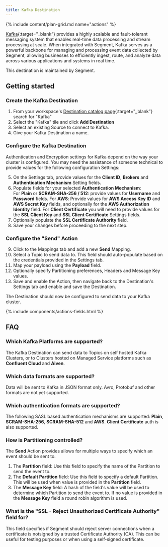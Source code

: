 ```yaml
---
title: Kafka Destination
---
```


{% include content/plan-grid.md name="actions" %}

[Kafka](https://kafka.apache.org/?utm_source=segmentio&utm_medium=docs&utm_campaign=partners){:target="_blank”} provides a highly scalable and fault-tolerant messaging system that enables real-time data processing and stream processing at scale. When integrated with Segment, Kafka serves as a powerful backbone for managing and processing event data collected by Segment, allowing businesses to efficiently ingest, route, and analyze data across various applications and systems in real time.

This destination is maintained by Segment. 

## Getting started

### Create the Kafka Destination

1. From your workspace's [Destination catalog page](https://app.segment.com/goto-my-workspace/destinations/catalog){:target="_blank”} search for "Kafka"
2. Select the "Kafka" tile and click **Add Destination**
3. Select an existing Source to connect to Kafka.
4. Give your Kafka Destination a name.

### Configure the Kafka Destination

Authentication and Encryption settings for Kafka depend on the way your cluster is configured. You may need the assistance of someone technical to provide values for the following configuration Settings:  

5. On the Settings tab, provide values for the **Client ID**, **Brokers** and **Authentication Mechanism** Setting fields. 
6. Populate fields for your selected **Authentication Mechanism**:  
   For **Plain** or **SCRAM-SHA-256 / 512**: provide values for **Username** and **Password** fields.
   For **AWS**: Provide values for **AWS Access Key ID** and **AWS Secret Key** fields, and optionally for the **AWS Authorization Identity** field. 
   For **Client Certificate** you will need to provide values for the **SSL Client Key** and **SSL Client Certificate** Settings fields. 
7. Optionally populate the **SSL Certificate Authority** field. 
8. Save your changes before proceeding to the next step. 

### Configure the "Send" Action

9. Click to the Mappings tab and add a new **Send** Mapping. 
10. Select a Topic to send data to. This field should auto-populate based on the credentials provided in the Settings tab. 
11. Map your payload using the **Payload** field. 
12. Optionally specify Partitioning preferences, Headers and Message Key values. 
13. Save and enable the Action, then navigate back to the Destination's Settings tab and enable and save the Destination. 

The Destination should now be configured to send data to your Kafka cluster.  

{% include components/actions-fields.html %}

## FAQ

### Which Kafka Platforms are supported?

The Kafka Destination can send data to Topics on self hosted Kafka Clusters, or to Clusters hosted on Managed Service platforms such as **Confluent Cloud** and **Aiven**.

### Which data formats are supported?

Data will be sent to Kafka in JSON format only. Avro, Protobuf and other formats are not yet supported. 

### Which authentication formats are supported?

The following SASL based authentication mechanisms are supported: **Plain**, **SCRAM-SHA-256**, **SCRAM-SHA-512** and **AWS**. 
**Client Certificate** auth is also supported. 

### How is Partitioning controlled?

The **Send** Action provides allows for multiple ways to specify which an event should be sent to. 

1) The **Partition** field: Use this field to specify the name of the Partition to send the event to. 
2) The **Default Partition** field: Use this field to specify a default Partition. This will be used when value is provided in the **Partition** field.
3) The **Message Key** field: A hash of the field's value will be used to determine which Partition to send the event to. If no value is provided in the **Message Key** field a round robin algorithm is used.

### What is the "SSL - Reject Unauthorized Certificate Authority" field for?

This field specifies if Segment should reject server connections when a certificate is notsigned by a trusted Certificate Authority (CA). This can be useful for testing purposes or when using a self-signed certificate. 